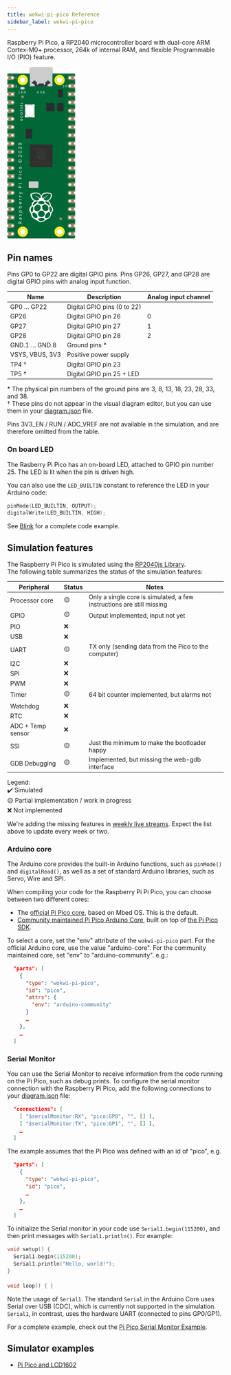 ```yaml
---
title: wokwi-pi-pico Reference
sidebar_label: wokwi-pi-pico
---
```


Raspberry Pi Pico, a RP2040 microcontroller board with dual-core ARM Cortex-M0+ processor, 264k of internal RAM, and flexible
Programmable I/O (PIO) feature.

![Raspberry Pi Pico](wokwi-pi-pico.svg)

## Pin names

Pins GP0 to GP22 are digital GPIO pins. Pins GP26, GP27, and GP28 are digital GPIO pins with analog input function.

| Name            | Description                 | Analog input channel |
| --------------- | --------------------------- | -------------------- |
| GP0 … GP22      | Digital GPIO pins (0 to 22) |                      |
| GP26            | Digital GPIO pin 26         | 0                    |
| GP27            | Digital GPIO pin 27         | 1                    |
| GP28            | Digital GPIO pin 28         | 2                    |
| GND.1 … GND.8   | Ground pins \*              |                      |
| VSYS, VBUS, 3V3 | Positive power supply       |                      |
| TP4 †           | Digital GPIO pin 23         |                      |
| TP5 †           | Digital GPIO pin 25 + LED   |                      |

\* The physical pin numbers of the ground pins are 3, 8, 13, 18, 23, 28, 33, and 38.  
† These pins do not appear in the visual diagram editor, but you can use them in your [diagram.json](../diagram-format) file.

Pins 3V3_EN / RUN / ADC_VREF are not available in the simulation, and are therefore omitted from the table.

### On board LED

The Rasberry Pi Pico has an on-board LED, attached to GPIO pin number 25. The LED is lit when the pin is driven high.

You can also use the `LED_BUILTIN` constant to reference the LED in your Arduino code:

```cpp
pinMode(LED_BUILTIN, OUTPUT);
digitalWrite(LED_BUILTIN, HIGH);
```

See [Blink](https://wokwi.com/arduino/projects/297755575592157709) for a complete code example.

## Simulation features

The Raspberry Pi Pico is simulated using the [RP2040js Library](https://github.com/wokwi/rp2040js).  
The following table summarizes the status of the simulation features:

| Peripheral        | Status | Notes                                                                 |
| ----------------- | ------ | --------------------------------------------------------------------- |
| Processor core    | 🟡     | Only a single core is simulated, a few instructions are still missing |
| GPIO              | 🟡     | Output implemented, input not yet                                     |
| PIO               | ❌     |                                                                       |
| USB               | ❌     |                                                                       |
| UART              | 🟡     | TX only (sending data from the Pico to the computer)                  |
| I2C               | ❌     |                                                                       |
| SPI               | ❌     |                                                                       |
| PWM               | ❌     |                                                                       |
| Timer             | 🟡     | 64 bit counter implemented, but alarms not                            |
| Watchdog          | ❌     |                                                                       |
| RTC               | ❌     |                                                                       |
| ADC + Temp sensor | ❌     |                                                                       |
| SSI               | 🟡     | Just the minimum to make the bootloader happy                         |
| GDB Debugging     | 🟡     | Implemented, but missing the web-gdb interface                        |

Legend:  
✔️ Simulated  
🟡 Partial implementation / work in progress  
❌ Not implemented

We're adding the missing features in [weekly live streams](https://www.youtube.com/playlist?list=PLLomdjsHtJTxT-vdJHwa3z62dFXZnzYBm). Expect the list above to update every week or two.

### Arduino core

The Arduino core provides the built-in Arduino functions, such as `pinMode()` and `digitalRead()`, as well as a set of standard Arduino libraries, such as Servo, Wire and SPI.

When compiling your code for the Raspberry Pi Pi Pico, you can choose between two different cores:

- The [official Pi Pico core](https://github.com/arduino/ArduinoCore-mbed), based on Mbed OS. This is the default.
- [Community maintained Pi Pico Arduino Core](https://github.com/earlephilhower/arduino-pico), built on top of [the Pi Pico SDK](https://github.com/raspberrypi/pico-sdk).

To select a core, set the "env" attribute of the `wokwi-pi-pico` part. For the official Arduino core, use the value "arduino-core". For the community maintained core, set "env" to "arduino-community". e.g.:

```json
  "parts": [
    {
      "type": "wokwi-pi-pico",
      "id": "pico",
      "attrs": {
        "env": "arduino-community"
      }
      …
    },
    …
  ]
```

### Serial Monitor

You can use the Serial Monitor to receive information from the code running on the Pi Pico, such as debug prints. To configure the serial monitor connection with the Raspberry Pi Pico, add the following connections to your [diagram.json](../diagram-format#connections) file:

```json
  "connections": [
    [ "$serialMonitor:RX", "pico:GP0", "", [] ],
    [ "$serialMonitor:TX", "pico:GP1", "", [] ],
    …
  ]
```

The example assumes that the Pi Pico was defined with an id of "pico", e.g.

```json
  "parts": [
    {
      "type": "wokwi-pi-pico",
      "id": "pico",
      …
    },
    …
  ]
```

To initialize the Serial monitor in your code use `Serial1.begin(115200)`, and then print messages with `Serial1.println()`. For example:

```cpp
void setup() {
  Serial1.begin(115200);
  Serial1.println("Hello, world!");
}

void loop() { }
```

Note the usage of `Serial1`. The standard `Serial` in the Arduino Core uses Serial over USB (CDC), which is currently not supported in the simulation. `Serial1`, in contrast, uses the hardware UART (connected to pins GP0/GP1).

For a complete example, check out the [Pi Pico Serial Monitor Example](https://wokwi.com/arduino/projects/297755360074138125).

## Simulator examples

* [Pi Pico and LCD1602](https://wokwi.com/arduino/projects/297323005822894602)
